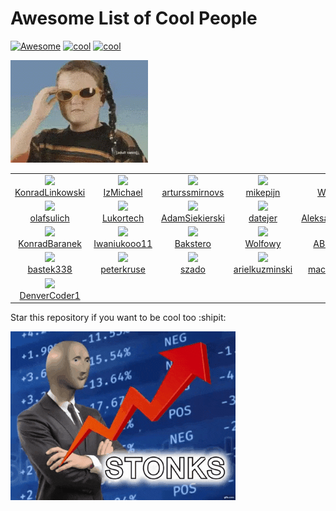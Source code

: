 # Awesome List of Cool People
[![Awesome](https://cdn.rawgit.com/sindresorhus/awesome/d7305f38d29fed78fa85652e3a63e154dd8e8829/media/badge.svg)](https://github.com/sindresorhus/awesome)
[![cool](https://img.shields.io/badge/be-cool-purple.svg)](https://shields.io/)
[![cool](https://img.shields.io/badge/sample-text-green.svg)](https://shields.io/)


![](./img/cool.gif)

<!--START_SECTION:cool-people-->
<table><tr>
  <td align="center">
    <a href="https://github.com/KonradLinkowski">
      <img src="https://avatars1.githubusercontent.com/u/26126510?v=4" />
      <br />
      KonradLinkowski
    </a> 
  </td>

  <td align="center">
    <a href="https://github.com/IzMichael">
      <img src="https://avatars0.githubusercontent.com/u/57115702?v=4" />
      <br />
      IzMichael
    </a> 
  </td>

  <td align="center">
    <a href="https://github.com/arturssmirnovs">
      <img src="https://avatars1.githubusercontent.com/u/7140344?v=4" />
      <br />
      arturssmirnovs
    </a> 
  </td>

  <td align="center">
    <a href="https://github.com/mikepijn">
      <img src="https://avatars1.githubusercontent.com/u/22960489?v=4" />
      <br />
      mikepijn
    </a> 
  </td>

  <td align="center">
    <a href="https://github.com/Wajrak-net">
      <img src="https://avatars1.githubusercontent.com/u/41954395?v=4" />
      <br />
      Wajrak-net
    </a> 
  </td>

  <td align="center">
    <a href="https://github.com/woznyjakub">
      <img src="https://avatars2.githubusercontent.com/u/39833445?v=4" />
      <br />
      woznyjakub
    </a> 
  </td></tr>
<tr>
  <td align="center">
    <a href="https://github.com/olafsulich">
      <img src="https://avatars1.githubusercontent.com/u/46969484?v=4" />
      <br />
      olafsulich
    </a> 
  </td>

  <td align="center">
    <a href="https://github.com/Lukortech">
      <img src="https://avatars2.githubusercontent.com/u/26508593?v=4" />
      <br />
      Lukortech
    </a> 
  </td>

  <td align="center">
    <a href="https://github.com/AdamSiekierski">
      <img src="https://avatars0.githubusercontent.com/u/24841038?v=4" />
      <br />
      AdamSiekierski
    </a> 
  </td>

  <td align="center">
    <a href="https://github.com/datejer">
      <img src="https://avatars0.githubusercontent.com/u/35652893?v=4" />
      <br />
      datejer
    </a> 
  </td>

  <td align="center">
    <a href="https://github.com/AleksanderSkubala">
      <img src="https://avatars1.githubusercontent.com/u/35501014?v=4" />
      <br />
      AleksanderSkubala
    </a> 
  </td>

  <td align="center">
    <a href="https://github.com/Celkowy">
      <img src="https://avatars3.githubusercontent.com/u/28812904?v=4" />
      <br />
      Celkowy
    </a> 
  </td></tr>
<tr>
  <td align="center">
    <a href="https://github.com/KonradBaranek">
      <img src="https://avatars0.githubusercontent.com/u/28057848?v=4" />
      <br />
      KonradBaranek
    </a> 
  </td>

  <td align="center">
    <a href="https://github.com/Iwaniukooo11">
      <img src="https://avatars2.githubusercontent.com/u/45974414?v=4" />
      <br />
      Iwaniukooo11
    </a> 
  </td>

  <td align="center">
    <a href="https://github.com/Bakstero">
      <img src="https://avatars1.githubusercontent.com/u/43523913?v=4" />
      <br />
      Bakstero
    </a> 
  </td>

  <td align="center">
    <a href="https://github.com/Wolfowy">
      <img src="https://avatars1.githubusercontent.com/u/38795498?v=4" />
      <br />
      Wolfowy
    </a> 
  </td>

  <td align="center">
    <a href="https://github.com/ABialoskorski">
      <img src="https://avatars3.githubusercontent.com/u/40116220?v=4" />
      <br />
      ABialoskorski
    </a> 
  </td>

  <td align="center">
    <a href="https://github.com/zaxanq">
      <img src="https://avatars3.githubusercontent.com/u/20804409?v=4" />
      <br />
      zaxanq
    </a> 
  </td></tr>
<tr>
  <td align="center">
    <a href="https://github.com/bastek338">
      <img src="https://avatars3.githubusercontent.com/u/36669224?v=4" />
      <br />
      bastek338
    </a> 
  </td>

  <td align="center">
    <a href="https://github.com/peterkruse">
      <img src="https://avatars3.githubusercontent.com/u/28764957?v=4" />
      <br />
      peterkruse
    </a> 
  </td>

  <td align="center">
    <a href="https://github.com/szado">
      <img src="https://avatars1.githubusercontent.com/u/20907536?v=4" />
      <br />
      szado
    </a> 
  </td>

  <td align="center">
    <a href="https://github.com/arielkuzminski">
      <img src="https://avatars1.githubusercontent.com/u/20773060?v=4" />
      <br />
      arielkuzminski
    </a> 
  </td>

  <td align="center">
    <a href="https://github.com/maciekglowacki">
      <img src="https://avatars1.githubusercontent.com/u/29459845?v=4" />
      <br />
      maciekglowacki
    </a> 
  </td>

  <td align="center">
    <a href="https://github.com/EnzoVallejos">
      <img src="https://avatars3.githubusercontent.com/u/45172106?v=4" />
      <br />
      EnzoVallejos
    </a> 
  </td></tr>
<tr>
  <td align="center">
    <a href="https://github.com/DenverCoder1">
      <img src="https://avatars0.githubusercontent.com/u/20955511?v=4" />
      <br />
      DenverCoder1
    </a> 
  </td></tr></table>
<!--END_SECTION:cool-people-->


Star this repository if you want to be cool too :shipit:

![](./img/stonks.gif)
